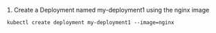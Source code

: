 1. Create a Deployment named my-deployment1 using the nginx image
```
 kubectl create deployment my-deployment1 --image=nginx

```
